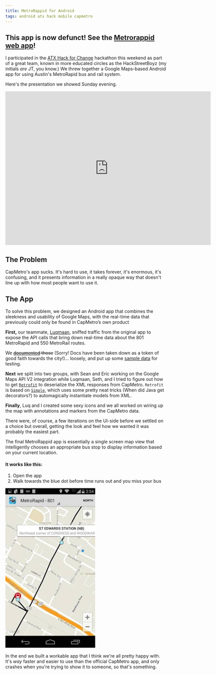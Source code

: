 ```yaml
---
title: MetroRappid for Android
tags: android atx hack mobile capmetro
---
```


## This app is now defunct! See the [Metrorappid web app][webapp]!

I participated in the [ATX Hack for Change][hfc] hackathon this weekend as part
of a great team, known in more educated circles as the HackStreetBoyz (my
initials *are* JT, you know.) We threw together a Google Maps-based Android
app for using Austin's MetroRapid bus and rail system.

Here's the presentation we showed Sunday evening.

<iframe
src="https://docs.google.com/presentation/d/1ibSV7R3iuHEUy8y9oRkZpP21lR_euqAewKTgZeC6PrQ/embed?start=false&loop=false&delayms=3000"
frameborder="0" width="640" height="480" allowfullscreen="true"
mozallowfullscreen="true" webkitallowfullscreen="true"></iframe>


## The Problem

CapMetro's app sucks. It's hard to use, it takes forever, it's enormous, it's
confusing, and it presents information in a really opaque way that doesn't line
up with how most people want to use it.

## The App

To solve this problem, we designed an Android app that combines the sleekness
and usability of Google Maps, with the real-time data that previously could
only be found in CapMetro’s own product

**First,** our teammate, [Luqmaan][luq], sniffed traffic from the original app
to expose the API calls that bring down real-time data about the 801 MetroRapid
and 550 MetroRail routes.

We ~~[documented][docs] those~~ (Sorry! Docs have been taken down as a token of
good faith towards the city!)... loosely, and put up some [sample data][data]
for testing.

**Next** we split into two groups, with Sean and Eric working on the Google
Maps API V2 integration while Luqmaan, Seth, and I tried to figure out how to
get [`Retrofit`][retrofit] to deserialize the XML responses from CapMetro.
``Retrofit`` is based on [``Simple``][simple], which uses some pretty neat
tricks (When did Java get decorators?) to automagically instantiate models from
XML.

**Finally**, Luq and I created some sexy icons and we all worked on wiring up
the map with annotations and markers from the CapMetro data.

There were, of course, a few iterations on the UI-side before we settled on a
choice but overall, getting the look and feel how we wanted it was probably the
easiest part.

The final MetroRappid app is essentially a single screen map view that
intelligently chooses an appropriate bus stop to display information based
on your current location.

#### It works like this:

  1. Open the app
  2. Walk towards the blue dot before time runs out and you miss your bus

![This is the first and only screen.][img_map]

In the end we built a workable app that I think we're all pretty happy with.
It's *way* faster and easier to use than the official CapMetro app, and only
crashes when you're trying to show it to someone, so that's something.

[img_map]: /images/metrorappid_map_small.jpg
[hfc]: 2014-06-01-atxhackforchange.html
[docs]: https://github.com/luqmaan/MetroRappid/wiki/The-CapMetro-API
[luq]: https://github.com/luqmaan
[data]: https://github.com/luqmaan/MetroRappidData
[retrofit]: http://square.github.io/retrofit/
[simple]: http://simple.sourceforge.net/
[webapp]: 2014-07-20-metrorappidwebapp.html
